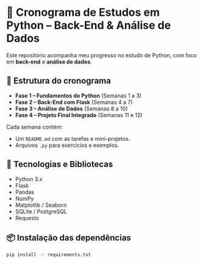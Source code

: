 # 🐍 Cronograma de Estudos em Python – Back-End & Análise de Dados

Este repositório acompanha meu progresso no estudo de Python, com foco em **back-end** e **análise de dados**.

## 📆 Estrutura do cronograma
- **Fase 1 – Fundamentos do Python** (Semanas 1 a 3)
- **Fase 2 – Back-End com Flask** (Semanas 4 a 7)
- **Fase 3 – Análise de Dados** (Semanas 8 a 10)
- **Fase 4 – Projeto Final Integrado** (Semanas 11 e 12)

Cada semana contém:
- Um `README.md` com as tarefas e mini-projetos.
- Arquivos `.py` para exercícios e exemplos.

## 📌 Tecnologias e Bibliotecas
- Python 3.x
- Flask
- Pandas
- NumPy
- Matplotlib / Seaborn
- SQLite / PostgreSQL
- Requests

## 📦 Instalação das dependências
```bash
pip install -r requirements.txt
